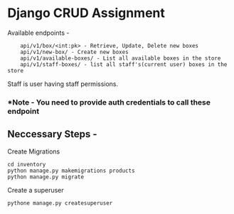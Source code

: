 # Django CRUD Assignment

Available endpoints - 


```
    api/v1/box/<int:pk> - Retrieve, Update, Delete new boxes 
    api/v1/new-box/ - Create new boxes
    api/v1/available-boxes/ - List all available boxes in the store
    api/v1/staff-boxes/ - list all staff's(current user) boxes in the store
```

Staff is user having staff permissions.

### *Note - You need to provide auth credentials to call these endpoint

## Neccessary Steps - 


Create Migrations 

```
cd inventory
python manage.py makemigrations products
python manage.py migrate
```

Create a superuser

```
pythone manage.py createsuperuser
```